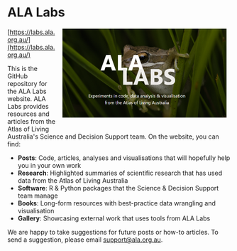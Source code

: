 # ALA Labs <a href="https://labs.ala.org.au/"><img class = "rounded" src="twitter-card-preview_frog-small.png" align="right" style="margin: 20px 10px 20px 10px;" alt="" height="200"/></a>

[https://labs.ala.org.au/](https://labs.ala.org.au/)

This is the GitHub repository for the ALA Labs website. ALA Labs provides resources and articles from the Atlas of Living Australia's Science and Decision Support team. On the website, you can find:

  *  **Posts**: Code, articles, analyses and visualisations that will hopefully help you in your own work
  *  **Research**: Highlighted summaries of scientific research that has used data from the Atlas of Living Australia
  *  **Software**: R & Python packages that the Science & Decision Support team manage
  *  **Books**: Long-form resources with best-practice data wrangling and visualisation
  *  **Gallery**: Showcasing external work that uses tools from ALA Labs

We are happy to take suggestions for future posts or how-to articles. To send a suggestion, please email support@ala.org.au.
